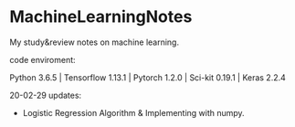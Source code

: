 # MachineLearningNotes
My study&amp;review notes on machine learning.

code enviroment:

Python 3.6.5 | Tensorflow 1.13.1 | Pytorch 1.2.0 | Sci-kit 0.19.1 | Keras 2.2.4

20-02-29 updates:
  - Logistic Regression Algorithm & Implementing with numpy.
